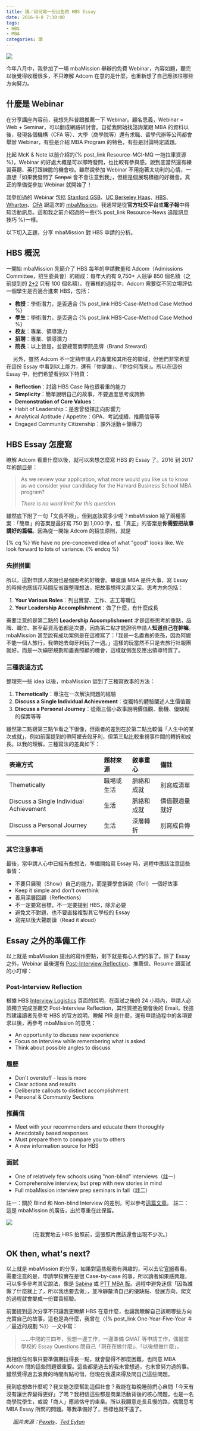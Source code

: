 ```yaml
---
title: 讀／如何寫一份出色的 HBS Essay
date: 2016-9-8 7:30:00
tags:
- HBS
- MBA
categories: 讀
---
```

![](cover.jpg)

今年八月中，我參加了一場 mbaMission 舉辦的免費 Webinar，內容如題，聽完以後覺得收穫很多，不只瞭解 Adcom 在意的是什麼，也重新想了自己應該往哪些方向努力。<!--more-->

## 什麼是 Webinar

在分享講座內容前，我想先科普跟推薦一下 Webinar。顧名思義，Webinar = Web + Seminar，可以翻成網路研討會。自從我開始找諮詢業跟 MBA 的資料以後，發現各個機構（CFA 等）、大學（商學院等）還有求職、留學代辦等公司都會舉辦 Webinar，有些是介紹 MBA Program 的特色，有些是討論特定議題。

比起 McK & Note 以前介紹的{% post_link Resource-MGI-MQ 一拖拉庫資源 %}，Webinar 的好處大概是可以即時發問，也比較有參與感。說到底當然還有練習英聽、英打跟練膽的機會啦。雖然說參加 Webinar 不用抱著太功利的心情，一直想「如果我發問了 ~~Senpai~~ 會不會注意到我」，但總是個展現積極的好機會。真正的準備從參加 Webinar 就開始了！

我參加過的 Webinar 包括 [Stanford GSB](http://www.gsb.stanford.edu/)、[UC Berkeley Haas](http://www.haas.berkeley.edu/)、[HBS](http://www.hbs.edu/mba/admissions/Pages/webinars.aspx)、[Wharton](https://mba.wharton.upenn.edu/admissions/recent-virtual-events-sign-in/)、[CFA](https://www.cfainstitute.org/learning/events/web/Pages/index.aspx) 跟這次的 [mbaMission](https://www.mbamission.com/)。我通常是從**官方社交平台**或**電子報**中得知活動訊息。這和我之前介紹過的一些{% post_link Resource-News 追蹤訊息技巧 %}一樣。

以下切入正題，分享 mbaMission 對 HBS 申請的分析。

## HBS 概況

一開始 mbaMission 先簡介了 HBS 每年的申請數量和 Adcom（Admissions Committee，招生委員會）的組成：每年大約有 9,750+ 人競爭 850 個名額（之前提到的 [2+2](http://www.hbs.edu/mba/admissions/application-process/Pages/student-applicants.aspx) 只有 100 個名額）。在審核的過程中，Adcom 需要從不同立場評估一個學生是否適合進來 HBS，包括：

* **教授**：學術潛力，是否適合 {% post_link HBS-Case-Method Case Method %}
* **學生**：學術潛力，是否適合 {% post_link HBS-Case-Method Case Method %}
* **校友**：專業、領導潛力
* **招聘**：專業、領導潛力
* **院長**：以上皆是，並要總管商學院品牌（Brand Steward）

　
另外，雖然 Adcom 不一定熟申請人的專業和其所在的領域，但他們非常希望在這份 Essay 中看到以上能力，還有「你是誰」、「你從何而來」。所以在這份 Essay 中，他們希望看到以下特質：

* **Reflection**：討論 HBS Case 時也很看重的能力
* **Simplicity**：簡單說明自己的故事，不要過度思考或誇飾
* **Demonstration of Core Values**：
 * Habit of Leadership：是否曾發揮正向影響力
 * Analytical Aptitude / Appetite：GPA、考試成績、推薦信等等
 * Engaged Community Citizenship：課外活動＋領導力


## HBS Essay 怎麼寫

瞭解 Adcom 看重什麼以後，就可以來想怎麼寫 HBS 的 Essay 了。2016 到 2017 年的[題目](http://www.hbs.edu/mba/admissions/application-process/Pages/default.aspx)是：

> As we review your application, what more would you like us to know as we consider your candidacy for the Harvard Business School MBA program?
> 
> *There is no word limit for this question.*

雖然底下附了一句「文長不限」，但到底該寫多少呢？mbaMission 給了兩種答案：「簡單」的答案是最好寫 750 到 1,000 字，但「真正」的答案是**你需要把故事講好的篇幅**。因為從一開始 Adcom 的招生原則，就是 

{% cq %}
We have no pre-conceived idea of what "good" looks like. We look forward to lots of variance.
{% endcq %}

### 先拼拼圖

所以，這對申請人來說也是個思考的好機會。畢竟讀 MBA 是件大事，寫 Essay 的時候也應該花時間反省跟整理想法，把故事想得又廣又深。思考方向包括：

1. **Your Various Roles**：列出實習、工作、志工等職位
2. **Your Leadership Accomplishment**：做了什麼，有什麼成長


需要注意的是第二點的 **Leadership Accomplishment** 才是這些思考的重點，品牌、職位、甚至薪資高低都是次要，因為第二點才能證明申請人**知道自己在幹嘛**。mbaMission 甚至說有成功案例是在這裡寫了：「我是一名盡責的乖孫，因為阿嬤不能一個人旅行，我帶她去匈牙利玩了一週。」這樣的玩當然不只是去旅行社報團就好，而是一次縝密規劃和盡責照顧的機會，這樣就側面反應出領導特質了。

### 三種表達方式

整理完一些 idea 以後，mbaMission 談到了三種寫故事的方法：

1. **Themetically**：專注在一次解決問題的經驗
2. **Discuss a Single Individual Achievement**：從獨特的體驗闡述人生價值觀
3. **Discuss a Personal Journey**：從兩三個小故事說明價值觀、動機、優缺點的探索等等

雖然第二點跟第三點乍看之下很像，但兩者的差別在於第二點比較偏「人生中的某次成就」，例如前面提到的帶阿嬤去匈牙利，但第三點比較重視事件間的轉折和成長。以我的理解，三種寫法的差異如下：

|表達方式|題材來源|敘事重心|備註|
|:--|:--|:--|:--|
|Themetically|職場或生活|脈絡和成就|別寫成清單|
|Discuss a Single Individual Achievement|生活|脈絡和成就|價值觀適量就好|
|Discuss a Personal Journey|生活|深層轉折|別寫成自傳|

### 其它注意事項

最後，當申請人心中已經有些想法，準備開始寫 Essay 時，過程中應該注意這些事情：

* 不要只展現（Show）自己的能力，而是要學會訴說（Tell）一個好故事
* Keep it simple and don't overthink
* 善用深層回顧（Reflections）
* 不一定要寫目標，不一定要提到 HBS，除非必要
* 避免文不對題，也不要直接複製其它學校的 Essay
* 寫完以後大聲朗讀（Read it aloud）

## Essay 之外的準備工作

以上就是 mbaMission 提出的寫作要點，剩下就是有心人們的事了。除了 Essay 之外，Webinar 最後還有 [Post-Interview Reflection](http://www.hbs.edu/mba/admissions/interviews/Pages/interview-logistics.aspx)、推薦信、Resume 跟面試的小叮嚀：

### Post-Interview Reflection

根據 HBS [Interview Logistics](http://www.hbs.edu/mba/admissions/interviews/Pages/interview-logistics.aspx) 頁面的說明，在面試之後的 24 小時內，申請人必須獨立完成並繳交 Post-Interview Reflection，其性質接近開會後的 Email。我強烈建議讀者先參考 HBS 的官方說明，瞭解 PIR 是什麼，還有申請過程中的各項要求以後，再參考 mbaMission 的意見：

* An opportunity to discuss new experience
* Focus on interview while remembering what is asked
* Think about possible angles to discuss

### 履歷

* Don't overstuff - less is more
* Clear actions and results
* Deliberate callouts to distinct accomplishment
* Personal & Community Sections

### 推薦信

* Meet with your recommenders and educate them thoroughly
* Anecdotally based responses
* Must prepare them to compare you to others
* A new information source for HBS

### 面試

* One of relatively few schools using "non-blind" interviews（註一）
* Comprehensive interview, but prep with new stories in mind
* Full mbaMission interview prep seminars in fall（註二）

註一：關於 Blind 和 Non-blind Interview 的差別，可以參考[這篇文章](http://gmatclub.com/forum/blind-vs-non-blind-interviews-89719.html)。
註二：這是 mbaMission 的廣告，出於尊重在此保留。

![](OnedayIwill.jpg)
<center>（在我實地去 HBS 拍照前，這張照片應該還會出現不少次。）</center>

## OK then, what's next?

以上就是 mbaMission 的分享，如果對這些服務有興趣的，可以去它[官網](https://www.mbamission.com/)看看。需要注意的是，申請學校實在是很 Case-by-case 的事，所以讀者如果感興趣，可以多多參考其它說法，像是 [Sabina](https://sabinahuang.com/) 或 [PTT MBA 版](https://www.ptt.cc/bbs/MBA/index.html)。過程中避免迷信「因為誰做了什麼就上了，所以我也要去做」，並冷靜釐清自己的優缺點、發展方向，爬文的過程就會變成一份寶貴經驗。

前面提到這次分享不只讓我更瞭解 HBS 在意什麼，也讓我瞭解自己該朝哪些方向充實自己的故事。這也是為什麼，我曾在〈{% post_link One-Year-Five-Year ＃／最近的規劃 %}〉一文中寫：

> ……中間的三四年，我想一邊工作，一邊準備 GMAT 等申請工作，偶爾拿學校的 Essay Questions 問自己「現在在做什麼」、「以後想做什麼」。

我相信任何事只要準備期拉得長一點，就會變得不那麼困難，也同意 MBA Adcom 問的這些問題很重要。這些都是過去的我未曾想過，也未曾努力過的事。雖然覺得過去浪費的時間有點可惜，但現在我還來得及問自己這些問題。

我到底想做什麼呢？我又能怎麼幫助這個社會？我能在每晚睡前捫心自問「今天有沒有讓世界變得更好」了嗎？我相信這些都是商業活動背後的核心問題，也是一名商學院學生，或說「商人」應該恪守的圭臬。所以我願意走長且慢的路，偶爾思考 MBA Essay 所問的問題。等我準備好了，目標也就不遠了。

　
*圖片來源：[Pexels](https://www.pexels.com/photo/pen-writing-notes-paper-7073/)、[Ted Eytan](https://www.flickr.com/photos/taedc/18285796919)*
